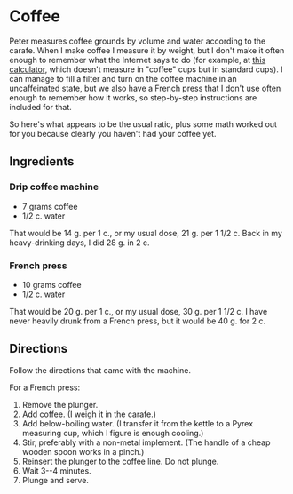 # Coffee

Peter measures coffee grounds by volume and water according to the carafe.  When I make coffee I measure it by weight, but I don't make it often enough to remember what the Internet says to do (for example, at [this calculator](https://coffeelikeapro.com/coffee-to-water-ratio-calculator), which doesn't measure in "coffee" cups but in standard cups).  I can manage to fill a filter and turn on the coffee machine in an uncaffeinated state, but we also have a French press that I don't use often enough to remember how it works, so step-by-step instructions are included for that.

So here's what appears to be the usual ratio, plus some math worked out for you because clearly you haven't had your coffee yet.

## Ingredients

### Drip coffee machine

* 7 grams coffee
* 1/2 c. water

That would be 14 g. per 1 c., or my usual dose, 21 g. per 1 1/2 c.  Back in my heavy-drinking days, I did 28 g. in 2 c.

### French press

* 10 grams coffee
* 1/2 c. water

That would be 20 g. per 1 c., or my usual dose, 30 g. per 1 1/2 c.  I have never heavily drunk from a French press, but it would be 40 g. for 2 c.

## Directions

Follow the directions that came with the machine.

For a French press:

1. Remove the plunger.
2. Add coffee. (I weigh it in the carafe.) 
3. Add below-boiling water.  (I transfer it from the kettle to a Pyrex measuring cup, which I figure is enough cooling.)
4. Stir, preferably with a non-metal implement.  (The handle of a cheap wooden spoon works in a pinch.) 
5. Reinsert the plunger to the coffee line.  Do not plunge.
6. Wait 3--4 minutes.
7. Plunge and serve.
